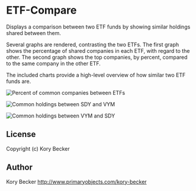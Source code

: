 ETF-Compare
===

Displays a comparison between two ETF funds by showing similar holdings shared between them.

Several graphs are rendered, contrasting the two ETFs. The first graph shows the percentage of shared companies in each ETF, with regard to the other. The second graph shows the top companies, by percent, compared to the same company in the other ETF.

The included charts provide a high-level overview of how similar two ETF funds are.

![Percent of common companies between ETFs](https://raw.githubusercontent.com/primaryobjects/etf-compare/master/images/plot1.png)

![Common holdings between SDY and VYM](https://raw.githubusercontent.com/primaryobjects/etf-compare/master/images/plot2.png)

![Common holdings between VYM and SDY](https://raw.githubusercontent.com/primaryobjects/etf-compare/master/images/plot3.png)

License
----

Copyright (c) Kory Becker

Author
----
Kory Becker
http://www.primaryobjects.com/kory-becker